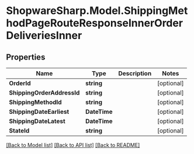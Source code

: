 # ShopwareSharp.Model.ShippingMethodPageRouteResponseInnerOrderDeliveriesInner

## Properties

Name | Type | Description | Notes
------------ | ------------- | ------------- | -------------
**OrderId** | **string** |  | [optional] 
**ShippingOrderAddressId** | **string** |  | [optional] 
**ShippingMethodId** | **string** |  | [optional] 
**ShippingDateEarliest** | **DateTime** |  | [optional] 
**ShippingDateLatest** | **DateTime** |  | [optional] 
**StateId** | **string** |  | [optional] 

[[Back to Model list]](../../README.md#documentation-for-models) [[Back to API list]](../../README.md#documentation-for-api-endpoints) [[Back to README]](../../README.md)

